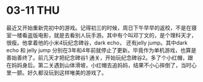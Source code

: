 # 03-11 THU

最近又开始重新完初中的游戏。记得初三的时候，周日下午早早的返校，不是在寝室一楼看盗版电影，就是去看别人玩手游。其中有个叫邓丁文的，是个理科天才，很瘦。他拿着他的小米4玩纪念碑谷，dark echo， 还有jelly jump。其中dark echo 和 jelly jump 分别在3年和4年前就停止了更新。毕竟作为单机游戏，也算是善始善终了。前几天才把纪念碑谷1 通关，开始玩纪念碑谷2。多了个小红帽，跟在妈妈身后。第二关遇到山体滑坡，小红帽去追妈妈，结果不小心摔倒了，当时心里一颤。好久都没玩到这样唯美的游戏了。

